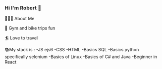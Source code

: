 ### Hi I'm Robert 👋

👨🏻‍💻 About Me

:bicyclist:  Gym and bike trips fun 

:surfer: Love to travel

📚My stack is : 
-JS ejs6
-CSS 
-HTML
-Basics SQL
-Basics python specifically selenium 
-Basics of Linux 
-Basics of C# and Java 
-Beginner in React 


<!--
**Robur333/Robur333** is a ✨ _special_ ✨ repository because its `README.md` (this file) appears on your GitHub profile.

Here are some ideas to get you started:

- 🔭 I’m currently working on ...
- 🌱 I’m currently learning ...
- 👯 I’m looking to collaborate on ...
- 🤔 I’m looking for help with ...
- 💬 Ask me about ...
- 📫 How to reach me: ...
- 😄 Pronouns: ...
- ⚡ Fun fact: ...
-->
